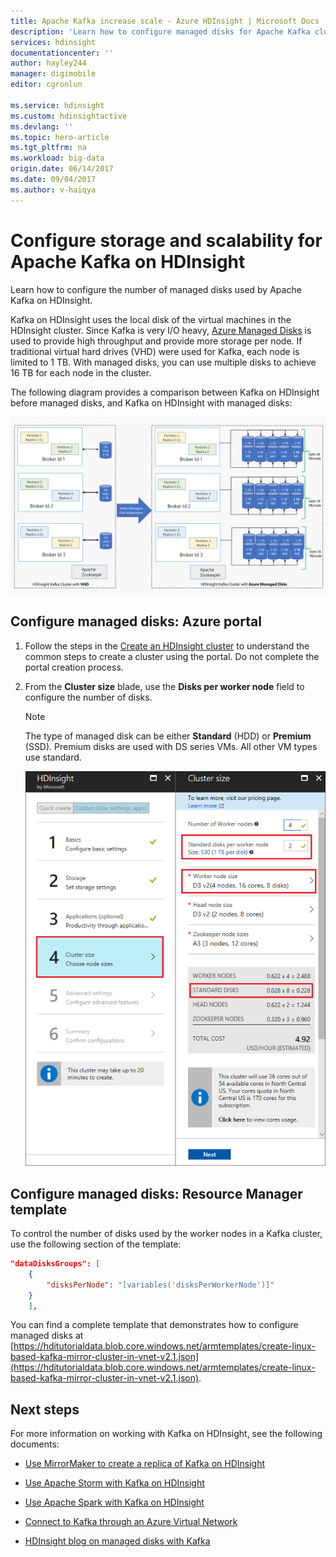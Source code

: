 ```yaml
---
title: Apache Kafka increase scale - Azure HDInsight | Microsoft Docs
description: 'Learn how to configure managed disks for Apache Kafka cluster on Azure HDInsight to increase scalability.'
services: hdinsight
documentationcenter: ''
author: hayley244
manager: digimobile
editor: cgronlun

ms.service: hdinsight
ms.custom: hdinsightactive
ms.devlang: ''
ms.topic: hero-article
ms.tgt_pltfrm: na
ms.workload: big-data
origin.date: 06/14/2017
ms.date: 09/04/2017
ms.author: v-haiqya
---
```


# Configure storage and scalability for Apache Kafka on HDInsight

Learn how to configure the number of managed disks used by Apache Kafka on HDInsight.

Kafka on HDInsight uses the local disk of the virtual machines in the HDInsight cluster. Since Kafka is very I/O heavy, [Azure Managed Disks](../virtual-machines/windows/managed-disks-overview.md) is used to provide high throughput and provide more storage per node. If traditional virtual hard drives (VHD) were used for Kafka, each node is limited to 1 TB. With managed disks, you can use multiple disks to achieve 16 TB for each node in the cluster.

The following diagram provides a comparison between Kafka on HDInsight before managed disks, and Kafka on HDInsight with managed disks:

![Diagram showing Kafka on HDInsight using a single vhd per vm vs. multiple managed disks per vm](./media/hdinsight-apache-kafka-scalability/kafka-with-managed-disks-architecture.png)

## Configure managed disks: Azure portal

1. Follow the steps in the [Create an HDInsight cluster](hdinsight-hadoop-create-linux-clusters-portal.md) to understand the common steps to create a cluster using the portal. Do not complete the portal creation process.

2. From the __Cluster size__ blade, use the __Disks per worker node__ field to configure the number of disks.

    > [!NOTE]
    > The type of managed disk can be either __Standard__ (HDD) or __Premium__ (SSD). Premium disks are used with DS series VMs. All other VM types use standard.

    ![Image of the cluster size blade with the disks per worker node highlighted](./media/hdinsight-apache-kafka-scalability/set-managed-disks-portal.png)

## Configure managed disks: Resource Manager template

To control the number of disks used by the worker nodes in a Kafka cluster, use the following section of the template:

```json
"dataDisksGroups": [
    {
        "disksPerNode": "[variables('disksPerWorkerNode')]"
    }
    ],
```

You can find a complete template that demonstrates how to configure managed disks at [https://hditutorialdata.blob.core.windows.net/armtemplates/create-linux-based-kafka-mirror-cluster-in-vnet-v2.1.json](https://hditutorialdata.blob.core.windows.net/armtemplates/create-linux-based-kafka-mirror-cluster-in-vnet-v2.1.json).

## Next steps

For more information on working with Kafka on HDInsight, see the following documents:

* [Use MirrorMaker to create a replica of Kafka on HDInsight](hdinsight-apache-kafka-mirroring.md)
* [Use Apache Storm with Kafka on HDInsight](hdinsight-apache-storm-with-kafka.md)
* [Use Apache Spark with Kafka on HDInsight](hdinsight-apache-spark-with-kafka.md)
* [Connect to Kafka through an Azure Virtual Network](hdinsight-apache-kafka-connect-vpn-gateway.md)

* [HDInsight blog on managed disks with Kafka](https://azure.microsoft.com/blog/announcing-public-preview-of-apache-kafka-on-hdinsight-with-azure-managed-disks/)
